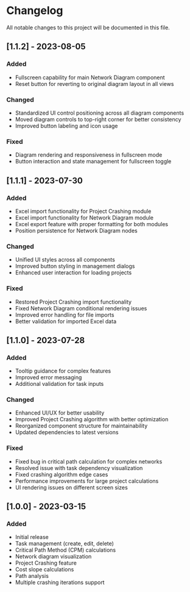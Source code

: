 # Changelog

All notable changes to this project will be documented in this file.

## [1.1.2] - 2023-08-05

### Added
- Fullscreen capability for main Network Diagram component
- Reset button for reverting to original diagram layout in all views

### Changed
- Standardized UI control positioning across all diagram components
- Moved diagram controls to top-right corner for better consistency
- Improved button labeling and icon usage

### Fixed
- Diagram rendering and responsiveness in fullscreen mode
- Button interaction and state management for fullscreen toggle

## [1.1.1] - 2023-07-30

### Added
- Excel import functionality for Project Crashing module
- Excel import functionality for Network Diagram module
- Excel export feature with proper formatting for both modules
- Position persistence for Network Diagram nodes

### Changed
- Unified UI styles across all components
- Improved button styling in management dialogs
- Enhanced user interaction for loading projects

### Fixed
- Restored Project Crashing import functionality
- Fixed Network Diagram conditional rendering issues
- Improved error handling for file imports
- Better validation for imported Excel data

## [1.1.0] - 2023-07-28

### Added
- Tooltip guidance for complex features
- Improved error messaging
- Additional validation for task inputs

### Changed
- Enhanced UI/UX for better usability
- Improved Project Crashing algorithm with better optimization
- Reorganized component structure for maintainability
- Updated dependencies to latest versions

### Fixed
- Fixed bug in critical path calculation for complex networks
- Resolved issue with task dependency visualization
- Fixed crashing algorithm edge cases
- Performance improvements for large project calculations
- UI rendering issues on different screen sizes

## [1.0.0] - 2023-03-15

### Added
- Initial release
- Task management (create, edit, delete)
- Critical Path Method (CPM) calculations
- Network diagram visualization
- Project Crashing feature
- Cost slope calculations
- Path analysis
- Multiple crashing iterations support 